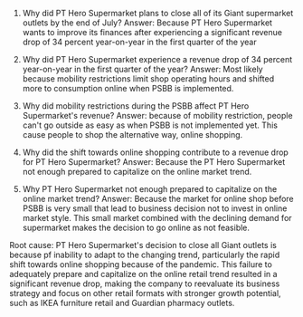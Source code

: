 1. Why did PT Hero Supermarket plans to close all of its Giant supermarket outlets by the end of July?
Answer: Because PT Hero Supermarket wants to improve its finances after experiencing a significant revenue drop of 34 percent year-on-year in the first quarter of the year

2. Why did PT Hero Supermarket experience a revenue drop of 34 percent year-on-year in the first quarter of the year?
Answer: Most likely because mobility restrictions limit shop operating hours and shifted more to consumption online when PSBB is implemented.

3. Why did mobility restrictions during the PSBB affect PT Hero Supermarket's revenue?
Answer: because of mobility restriction, people can't go outside as easy as when PSBB is not implemented yet. This cause people to shop the alternative way, online shopping.

4. Why did the shift towards online shopping contribute to a revenue drop for PT Hero Supermarket?
Answer: Because the PT Hero Supermarket not enough prepared to capitalize on the online market trend.

5. Why PT Hero Supermarket not enough prepared to capitalize on the online market trend?
Answer: Because the market for online shop before PSBB is very small that lead to business decision not to invest in online market style. This small market combined with the declining demand for supermarket makes the decision to go online as not feasible.

Root cause: PT Hero Supermarket's decision to close all Giant outlets is because pf  inability to adapt to the changing trend, particularly the rapid shift towards online shopping because of the pandemic. This failure to adequately prepare and capitalize on the online retail trend resulted in a significant revenue drop, making the company to reevaluate its business strategy and focus on other retail formats with stronger growth potential, such as IKEA furniture retail and Guardian pharmacy outlets.